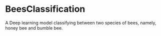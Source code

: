 # BeesClassification
A Deep learning model classifying between two species of bees, namely, honey bee and bumble bee.

